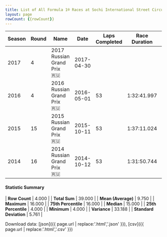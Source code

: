```yaml
---
title: List of All Formula 1® Races at Sochi International Street Circuit
layout: page
rowCount: {{rowCount}}
---
```


| Season | Round | Name | Date | Laps Completed | Race Duration | Winning Driver | Winning Constructor |
|--|--|--|--|--|--|--|--|
| 2017 | 4 | 2017 Russian Grand Prix 🇷🇺 | 2017-04-30 |   |   |   |   |
| 2016 | 4 | 2016 Russian Grand Prix 🇷🇺 | 2016-05-01 | 53 | 1:32:41.997 | Nico Rosberg 🇩🇪 | Mercedes 🇩🇪 |
| 2015 | 15 | 2015 Russian Grand Prix 🇷🇺 | 2015-10-11 | 53 | 1:37:11.024 | Lewis Hamilton 🇬🇧 | Mercedes 🇩🇪 |
| 2014 | 16 | 2014 Russian Grand Prix 🇷🇺 | 2014-10-12 | 53 | 1:31:50.744 | Lewis Hamilton 🇬🇧 | Mercedes 🇩🇪 |

#### Statistic Summary

| **Row Count** | 4.000 |
| **Total Sum** | 39.000 |
| **Mean (Average)** | 9.750 |
| **Maximum** | 16.000 |
| **75th Percentile** | 16.000 |
| **Median** | 15.000 |
| **25th Percentile** | 4.000 |
| **Minimum** | 4.000 |
| **Variance** | 33.188 |
| **Standard Deviation** | 5.761 |

Download data: [json]({{ page.url | replace:'.html','.json' }}), [csv]({{ page.url | replace:'.html','.csv' }})
